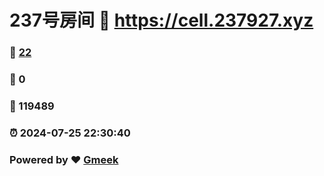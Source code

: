 # 237号房间 :link: https://cell.237927.xyz 
### :page_facing_up: [22](https://cell.237927.xyz/tag.html) 
### :speech_balloon: 0 
### :hibiscus: 119489 
### :alarm_clock: 2024-07-25 22:30:40 
### Powered by :heart: [Gmeek](https://github.com/Meekdai/Gmeek)
